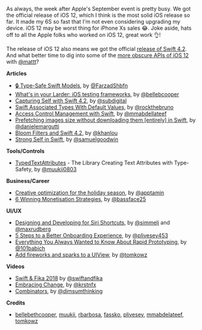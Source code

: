 As always, the week after Apple's September event is pretty busy. We got the official release of iOS 12, which I think is the most solid iOS release so far. It made my 6S so fast that I'm not even considering upgrading my device. iOS 12 may be worst thing for iPhone Xs sales 😂. Joke aside, hats off to all the Apple folks who worked on iOS 12, great work 👌!

The release of iOS 12 also means we got the official [release of Swift 4.2](https://swift.org/blog/swift-4-2-released/). And what better time to dig into some of the [more obscure APIs of iOS 12](https://nshipster.com/ios-12/) with [@mattt](https://twitter.com/mattt)?

**Articles**

* [🔒 Type-Safe Swift Models](https://medium.com/@farzadshbfn/type-safe-swift-models-fce55d6eccc7), by [@FarzadShbfn](https://twitter.com/FarzadShbfn)
* [What's in your Larder: iOS testing frameworks](https://larder.io/blog/larder-links-07-ios-testing/), by [@bellebcooper](http://www.twitter.com/bellebcooper)
* [Capturing Self with Swift 4.2](https://benscheirman.com/2018/09/capturing-self-with-swift-4-2/), by [@subdigital](https://twitter.com/subdigital)
* [Swift Associated Types With Default Values](https://swiftrocks.com/swift-associated-types-with-default-values.html), by [@rockthebruno](https://twitter.com/rockthebruno)
* [Access Control Management with Swift](https://medium.com/ios-os-x-development/access-control-management-with-swift-cc3c3d68cbc3), by [@mmabdellateef](https://twitter.com/mmabdellateef)
* [Prefetching images size without downloading them [entirely] in Swift](http://danielemargutti.com/2018/09/09/prefetching-images-size-without-downloading-them-entirely-in-swift/), by [@danielemargutti](https://twitter.com/danielemargutti)
* [Bloom Filters and Swift 4.2](http://khanlou.com/2018/09/bloom-filters/), by [@khanlou](https://twitter.com/khanlou)
* [Strong Self in Swift](http://roundwallsoftware.com/strong-self/), by [@samuelgoodwin](https://twitter.com/samuelgoodwin)

**Tools/Controls**

* [TypedTextAttributes](https://github.com/muukii/TypedTextAttributes) - The Library Creating Text Attributes with Type-Safety, by [@muukii0803](https://twitter.com/muukii0803)

**Business/Career**

* [Creative optimization for the holiday season](https://www.apptamin.com/blog/holiday-creative-optimization/), by [@apptamin](https://twitter.com/apptamin)
* [6 Winning Monetisation Strategies](https://blog.novoda.com/6-winning-monetisation-strategies/), by [@bassface25](https://twitter.com/bassface25)

**UI/UX**

* [Designing and Developing for Siri Shortcuts](http://blog.maxrudberg.com/post/178153402778/designing-and-developing-for-siri-shortcuts), by [@simmelj](https://twitter.com/simmelj) and [@maxrudberg](https://twitter.com/maxrudberg)
* [5 Steps to a Better Onboarding Experience](https://medium.com/device-blogs/5-steps-to-a-better-onboarding-experience-11945f0b8abf), by [@plivesey453](https://twitter.com/plivesey453)
* [Everything You Always Wanted to Know About Rapid Prototyping](https://www.shopify.com/partners/blog/rapid-prototyping), by [@101babich](https://twitter.com/101babich)
* [Add fireworks and sparks to a UIView](http://szulctomasz.com/programming-blog/2018/09/add-fireworks-and-sparks-to-a-uiview/), by [@tomkowz](https://twitter.com/tomkowz)

**Videos**

* [Swift & Fika 2018](https://www.youtube.com/watch?v=EPXodAD6wXI) by [@swiftandfika](https://twitter.com/swiftandfika)
* [Embracing Change](https://vimeo.com/290295358), by [@krstnfx](http://twitter.com/krstnfx)
* [Combinators](https://vimeo.com/290272240), by [@dimsumthinking](https://twitter.com/dimsumthinking)

**Credits**

* [bellebethcooper](https://github.com/bellebethcooper), [muukii](https://github.com/muukii), [rbarbosa](https://github.com/rbarbosa), [fassko](https://github.com/fassko), [plivesey](https://github.com/plivesey), [mmabdelateef](https://github.com/mmabdelateef), [tomkowz](https://github.com/tomkowz)
